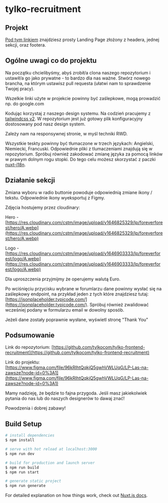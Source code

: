 # tylko-recruitment

## Projekt

[Pod tym linkiem](https://www.figma.com/file/96kRlhtQqkjQ5gwhVWLUqG/LP-Las-na-zawsze?node-id=0%3A1) znajdziesz prosty Landing Page złożony z headera, jednej sekcji, oraz footera.

## Ogólne uwagi co do projektu

Na początku chcielibyśmy, abyś zrobił/a clona naszego repozytorium i ustawił/a go jako prywatne - to bardzo dla nas ważne. Stwórz nowego brancha, na którym ustawisz pull requesta (ułatwi nam to sprawdzenie Twojej pracy).

Wszelkie linki użyte w projekcie powinny być zaślepkowe, mogą prowadzić np. do google.com

Kodując korzystaj z naszego design systemu. Na codzień pracujemy z [tailwindcss v2](https://v2.tailwindcss.com/). W repozytorium jest już gotowy plik konfiguracyjny dostosowany pod nasz design system.

Zależy nam na responsywnej stronie, w myśl techniki RWD.

Wszystkie teskty powinny być tłumaczone w trzech językach: Angielski, Niemiecki, Francuski. Odpowiednie pliki z tlumaczeniami znajdują się w repozytorium. Spróbuj również zakodować zmianę języka za pomocą linków w prawym dolnym rogu stopki. Do tego celu możesz skorzystać z paczki [nuxt-i18n](https://i18n.nuxtjs.org/).

## Działanie sekcji

Zmiana wyboru w radio buttonie powoduje odpowiednią zmiane ikony / tekstu.
Odpowiednie ikony wyeksportuj z Figmy.

Zdjęcia hostujemy przez cloudinary:

Hero - [https://res.cloudinary.com/cstm/image/upload/v1646825329/lp/foreverforest/hero/A.webp](https://res.cloudinary.com/cstm/image/upload/v1646825329/lp/foreverforest/hero/A.webp)

Logo - [https://res.cloudinary.com/cstm/image/upload/v1646903333/lp/foreverforest/logo/A.webp](https://res.cloudinary.com/cstm/image/upload/v1646903333/lp/foreverforest/logo/A.webp)

Dla uproszczenia przyjmijmy że operujemy walutą Euro.

Po wciśnięciu przycisku wybrane w forumlarzu dane powinny wysłać się na zaślepkowy endpoint, na przykład jeden z tych które znajdziesz tutaj: [https://jsonplaceholder.typicode.com/](https://jsonplaceholder.typicode.com/). Spróbuj również zwalidować wcześniej podany w formularzu email w dowolny sposób.

Jeżeli dane zostały poprawnie wysłane, wyświetl stronę "Thank You"

## Podsumowanie

Link do repozytorium: 
[https://github.com/tylkocom/tylko-frontend-recruitment](https://github.com/tylkocom/tylko-frontend-recruitment)

Link do projektu: 
[https://www.figma.com/file/96kRlhtQqkjQ5gwhVWLUqG/LP-Las-na-zawsze?node-id=0%3A1](https://www.figma.com/file/96kRlhtQqkjQ5gwhVWLUqG/LP-Las-na-zawsze?node-id=0%3A1)

Mamy nadzieję, że będzie to fajna przygoda. Jeśli masz jakiekolwiek pytania do nas lub do naszych designerów to dawaj znać!


Powodzenia i dobrej zabawy!


## Build Setup

```bash
# install dependencies
$ npm install

# serve with hot reload at localhost:3000
$ npm run dev

# build for production and launch server
$ npm run build
$ npm run start

# generate static project
$ npm run generate
```

For detailed explanation on how things work, check out [Nuxt.js docs](https://nuxtjs.org).
